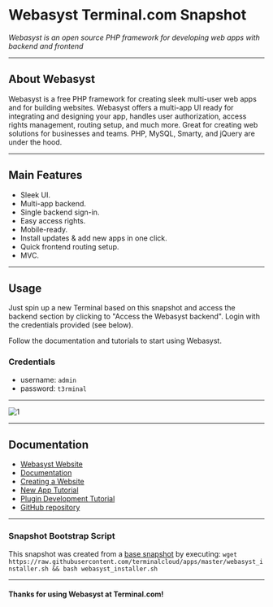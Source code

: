# **Webasyst** Terminal.com Snapshot

*Webasyst is an open source PHP framework for developing web apps with backend and frontend*

---

## About Webasyst

Webasyst is a free PHP framework for creating sleek multi-user web apps and for building websites. Webasyst offers a multi-app UI ready for integrating and designing your app, handles user authorization, access rights management, routing setup, and much more. Great for creating web solutions for businesses and teams. PHP, MySQL, Smarty, and jQuery are under the hood.

---

## Main Features

- Sleek UI.
- Multi-app backend.
- Single backend sign-in.
- Easy access rights.
- Mobile-ready.
- Install updates & add new apps in one click.
- Quick frontend routing setup.
- MVC.

---

## Usage

Just spin up a new Terminal based on this snapshot and access the backend section by clicking to "Access the Webasyst backend". Login with the credentials provided (see below).

Follow the documentation and tutorials to start using Webasyst.

### Credentials

- username: `admin`
- password: `t3rminal`

---

![1](http://www.webasyst.com/wa-data/public/site/img/developers/demo-stickies-app-en.jpg)

---

## Documentation

- [Webasyst Website](http://www.webasyst.com/)
- [Documentation](http://www.webasyst.com/developers/docs/basics/)
- [Creating a Website](http://www.webasyst.com/developers/docs/creating-a-website-tutorial/)
- [New App Tutorial](http://www.webasyst.com/developers/docs/guestbook-app-tutorial/)
- [Plugin Development Tutorial](http://www.webasyst.com/developers/docs/shop-plugin-tutorial/)
- [GitHub repository](https://github.com/webasyst/webasyst-framework)

---

### Snapshot Bootstrap Script

This snapshot was created from a [base snapshot](https://www.terminal.com/tiny/FzpHiTXG1K) by executing:
`wget https://raw.githubusercontent.com/terminalcloud/apps/master/webasyst_installer.sh && bash webasyst_installer.sh`

---

#### Thanks for using Webasyst at Terminal.com!
